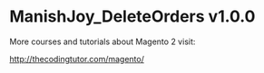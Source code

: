 # ManishJoy_DeleteOrders v1.0.0

More courses and tutorials about Magento 2 visit:

http://thecodingtutor.com/magento/
